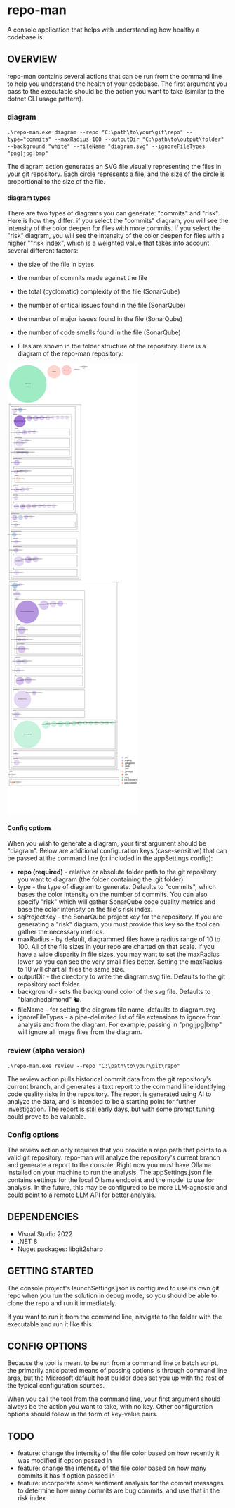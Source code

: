 # repo-man

A console application that helps with understanding how healthy a codebase is. 

## OVERVIEW
repo-man contains several actions that can be run from the command line to help you understand the health of your codebase.
The first argument you pass to the executable should be the action you want to take (similar to the dotnet CLI usage pattern).

### diagram
```
.\repo-man.exe diagram --repo "C:\path\to\your\git\repo" --type="commits" --maxRadius 100 --outputDir "C:\path\to\output\folder" --background "white" --fileName "diagram.svg" --ignoreFileTypes "png|jpg|bmp"
```
The diagram action generates an SVG file visually representing the files in your git repository. 
Each circle represents a file, and the size of the circle is proportional to the size of the file. 

#### diagram types 
There are two types of diagrams you can generate: "commits" and "risk". Here is how they differ: 
if you select the "commits" diagram, you will see the intensity of the color deepen for files with more commits. 
If you select the "risk" diagram, you will see the intensity of the color deepen for files with a higher ""risk index", 
which is a weighted value that takes into account several different factors: 
* the size of the file in bytes
* the number of commits made against the file
* the total (cyclomatic) complexity of the file (SonarQube)
* the number of critical issues found in the file (SonarQube)
* the number of major issues found in the file (SonarQube)
* the number of code smells found in the file (SonarQube)

* Files are shown in the folder structure of the repository. Here is a diagram of the repo-man repository: 

![Visualization of this repo](./diagram.svg)

#### Config options

When you wish to generate a diagram, your first argument should be "diagram".
Below are additional configuration keys (case-sensitive) that can be passed at the command line (or included in the appSettings config):

- **repo (required)** - relative or absolute folder path to the git repository you want to diagram (the folder containing the .git folder)
- type - the type of diagram to generate. Defaults to "commits", which bases the color intensity on the number of commits. You can also specify "risk" which will gather SonarQube code quality metrics and base the color intensity on the file's risk index.
- sqProjectKey - the SonarQube project key for the repository. If you are generating a "risk" diagram, you must provide this key so the tool can gather the necessary metrics.
- maxRadius - by default, diagrammed files have a radius range of 10 to 100. All of the file sizes in your repo are charted on that scale. If you have a wide disparity in file sizes, you may want to set the maxRadius lower so you can see the very small files better. Setting the maxRadius to 10 will chart all files the same size.
- outputDir - the directory to write the diagram.svg file. Defaults to the git repository root folder.
- background - sets the background color of the svg file. Defaults to "blanchedalmond" 🐿️.
- fileName - for setting the diagram file name, defaults to diagram.svg
- ignoreFileTypes - a pipe-delimited list of file extensions to ignore from analysis and from the diagram. For example, passing in "png|jpg|bmp" will ignore all image files from the diagram.

### review (alpha version)
```
.\repo-man.exe review --repo "C:\path\to\your\git\repo"
```
The review action pulls historical commit data from the git repository's current branch, and generates a text report to the command line
identifying code quality risks in the repository. The report is generated using AI to analyze the data, and is intended to be a starting
point for further investigation. The report is still early days, but with some prompt tuning could prove to be valuable. 

### Config options

The review action only requires that you provide a repo path that points to a valid git repository.
repo-man will analyze the repository's current branch and generate a report to the console. 
Right now you must have Ollama installed on your machine to run the analysis. 
The appSettings.json file contains settings for the local Ollama endpoint and the model to use for analysis.
In the future, this may be configured to be more LLM-agnostic and could point to a remote LLM API for better analysis. 

## DEPENDENCIES

- Visual Studio 2022
- .NET 8
- Nuget packages: libgit2sharp

## GETTING STARTED

The console project's launchSettings.json is configured to use its own git repo when you run the solution in debug mode, 
so you should be able to clone the repo and run it immediately.

If you want to run it from the command line, navigate to the folder with the executable and run it like this: 

## CONFIG OPTIONS

Because the tool is meant to be run from a command line or batch script, 
the primarily anticipated means of passing options is through command line args, 
but the Microsoft default host builder does set you up with the rest of the typical configuration sources.

When you call the tool from the command line, your first argument should always be the action you want to take, with no key.
Other configuration options should follow in the form of key-value pairs.


## TODO

- feature: change the intensity of the file color based on how recently it was modified if option passed in
- feature: change the intensity of the file color based on how many commits it has if option passed in
- feature: incorporate some sentiment analysis for the commit messages to determine how many commits are bug commits, and use that in the risk index
